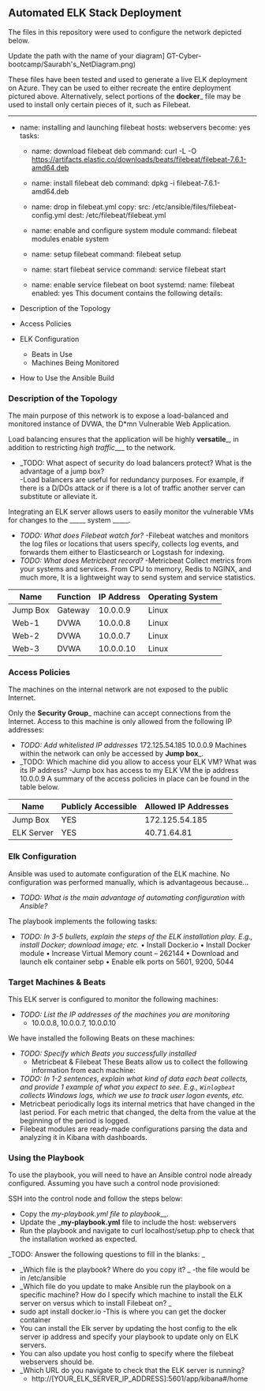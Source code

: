 ## Automated ELK Stack Deployment

The files in this repository were used to configure the network depicted below.

Update the path with the name of your diagram] 
GT-Cyber-bootcamp/Saurabh's_NetDiagram.png)

These files have been tested and used to generate a live ELK deployment on Azure. They can be used to either recreate the entire deployment pictured above. Alternatively, select portions of the __docker___ file may be used to install only certain pieces of it, such as Filebeat.

---
  - name: installing and launching filebeat
    hosts: webservers
    become: yes
    tasks:

    - name: download filebeat deb
      command: curl -L -O https://artifacts.elastic.co/downloads/beats/filebeat/filebeat-7.6.1-amd64.deb

    - name: install filebeat deb
      command: dpkg -i filebeat-7.6.1-amd64.deb

    - name: drop in filebeat.yml
      copy:
        src: /etc/ansible/files/filebeat-config.yml
        dest: /etc/filebeat/filebeat.yml

    - name: enable and configure system module
      command: filebeat modules enable system

    - name: setup filebeat
      command: filebeat setup

    - name: start filebeat service
      command: service filebeat start

    - name: enable service filebeat on boot
      systemd:
        name: filebeat
        enabled: yes
This document contains the following details:
- Description of the Topology
- Access Policies
- ELK Configuration
  - Beats in Use
  - Machines Being Monitored
- How to Use the Ansible Build


### Description of the Topology

The main purpose of this network is to expose a load-balanced and monitored instance of DVWA, the D*mn Vulnerable Web Application.

Load balancing ensures that the application will be highly __versatile___, in addition to restricting _high traffic____ to the network.
- _TODO: What aspect of security do load balancers protect? What is the advantage of a jump box?  
-Load balancers are useful for redundancy purposes. For example, if there is a D/DOs attack or if there is a lot of traffic another server can substitute or alleviate it.

Integrating an ELK server allows users to easily monitor the vulnerable VMs for changes to the _____ system _____.
- _TODO: What does Filebeat watch for?_ 
-Filebeat watches and monitors the log files or locations that users specify, collects log events, and forwards them either to Elasticsearch or Logstash for indexing.
- _TODO: What does Metricbeat record?_ 
-Metricbeat Collect metrics from your systems and services. From CPU to memory, Redis to NGINX, and much more, It is a lightweight way to send system and service statistics.


| Name     | Function | IP Address | Operating System |
|----------|----------|------------|------------------|
| Jump Box | Gateway  | 10.0.0.9   | Linux            |
| Web-1    |  DVWA    | 10.0.0.8   | Linux            |
| Web-2    |  DVWA    | 10.0.0.7   | Linux            |
| Web-3    |  DVWA    | 10.0.0.10  | Linux            |

### Access Policies

The machines on the internal network are not exposed to the public Internet. 

Only the __Security Group___ machine can accept connections from the Internet. Access to this machine is only allowed from the following IP addresses:
- _TODO: Add whitelisted IP addresses_
	172.125.54.185
	10.0.0.9
Machines within the network can only be accessed by __Jump box___.
- _TODO: Which machine did you allow to access your ELK VM? What was its IP address?
	-Jump box has access to my ELK VM the ip address 10.0.0.9
A summary of the access policies in place can be found in the table below.

| Name     | Publicly Accessible | Allowed IP Addresses |
|----------|---------------------|----------------------|
| Jump Box | YES                 | 172.125.54.185       |
|ELK Server| YES                 | 40.71.64.81          |

### Elk Configuration

Ansible was used to automate configuration of the ELK machine. No configuration was performed manually, which is advantageous because...
- _TODO: What is the main advantage of automating configuration with Ansible?_

The playbook implements the following tasks:
- _TODO: In 3-5 bullets, explain the steps of the ELK installation play. E.g., install Docker; download image; etc._
•	Install Docker.io
•	Install Docker module
•	Increase Virtual Memory count – 262144
•	Download and launch elk container sebp
•	Enable elk ports on 5601, 9200, 5044

### Target Machines & Beats
This ELK server is configured to monitor the following machines:
- _TODO: List the IP addresses of the machines you are monitoring_
	- 10.0.0.8, 10.0.0.7, 10.0.0.10

We have installed the following Beats on these machines:
- _TODO: Specify which Beats you successfully installed_
	- Metricbeat & Filebeat
These Beats allow us to collect the following information from each machine:
- _TODO: In 1-2 sentences, explain what kind of data each beat collects, and provide 1 example of what you expect to see. E.g., `Winlogbeat` collects Windows logs, which we use to track user logon events, etc._
- Metricbeat periodically logs its internal metrics that have changed in the last period. For each metric that changed, the delta from the value at the beginning of the period is logged.
- Filebeat modules are ready-made configurations parsing the data and analyzing it in Kibana with dashboards.

### Using the Playbook
To use the playbook, you will need to have an Ansible control node already configured. Assuming you have such a control node provisioned: 

SSH into the control node and follow the steps below:
- Copy the _my-playbook.yml file to _playbook____.
- Update the ___my-playbook.yml__ file to include the host: webservers  
- Run the playbook and navigate to curl localhost/setup.php to check that the installation worked as expected.

_TODO: Answer the following questions to fill in the blanks: _
- _Which file is the playbook? Where do you copy it? _
-the file would be in /etc/ansible
- _Which file do you update to make Ansible run the playbook on a specific machine? How do I specify which machine to install the ELK server on versus which to install Filebeat on? _
- sudo apt install docker.io -This is where you can get the docker container
- You can install the Elk server by updating the host config to the elk server ip address and specify your playbook to update only on ELK servers.
- You can also update you host config to specify where the filebeat webservers should be.
- _Which URL do you navigate to check that the ELK server is running?
	- http://[YOUR_ELK_SERVER_IP_ADDRESS]:5601/app/kibana#/home

